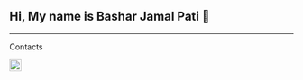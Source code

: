 ## Hi, My name is Bashar Jamal Pati 👋
------------------------------------------------
Contacts

<a href="https://www.linkedin.com/in/bashar-pati-89735b124/">
<img align="left" src="https://github.com/mhaao/mhaao/blob/main/icon/linkedin.png" alt="Bashar Pati | LinkedIn" width="21px"/></a>
